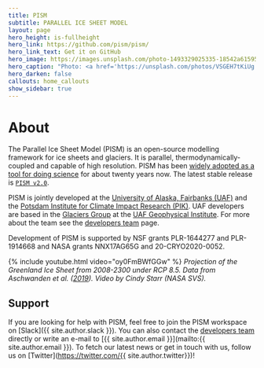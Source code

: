 ```yaml
---
title: PISM
subtitle: PARALLEL ICE SHEET MODEL
layout: page
hero_height: is-fullheight
hero_link: https://github.com/pism/pism/
hero_link_text: Get it on GitHub
hero_image: https://images.unsplash.com/photo-1493329025335-18542a61595f
hero_caption: "Photo: <a href='https://unsplash.com/photos/VSGEH7tKiUg'>C. Matias / Unsplash</a>"
hero_darken: false
callouts: home_callouts
show_sidebar: true
---
```


# About

The Parallel Ice Sheet Model (PISM) is an open-source modelling framework for ice sheets and glaciers. It is parallel, thermodynamically-coupled and capable of high
resolution. PISM has been [widely adopted as a tool for doing science](/publications/) for about twenty years now. The latest stable release is [`PISM v2.0`](https://github.com/pism/pism/releases).

PISM is jointly developed at the [University of Alaska, Fairbanks (UAF)](http://www.uaf.edu/) and the [Potsdam Institute for Climate Impact Research (PIK)](http://www.pik-potsdam.de/). UAF developers are based in the [Glaciers Group](https://glaciers.gi.alaska.edu) at the [UAF Geophysical Institute](https://www.gi.alaska.edu). For more about the team see the [developers team](/team/) page.

Development of PISM is supported by NSF grants PLR-1644277 and PLR-1914668 and NASA grants NNX17AG65G and 20-CRYO2020-0052.

{% include youtube.html video="oy0FmBWfGGw" %}
*Projection of the Greenland Ice Sheet from 2008-2300 under RCP 8.5. Data from Aschwanden et al. ([2019](https://doi.org/10.1126/sciadv.aav9396)). Video by Cindy Starr (NASA SVS).*

## Support

If you are looking for help with PISM, feel free to join the PISM workspace on [Slack]({{ site.author.slack }}). You can also contact the [developers team](/team/) directly or write an e-mail to [{{ site.author.email }}](mailto:{{ site.author.email }}). To fetch our latest news or get in touch with us, follow us on [Twitter](https://twitter.com/{{ site.author.twitter}})!
